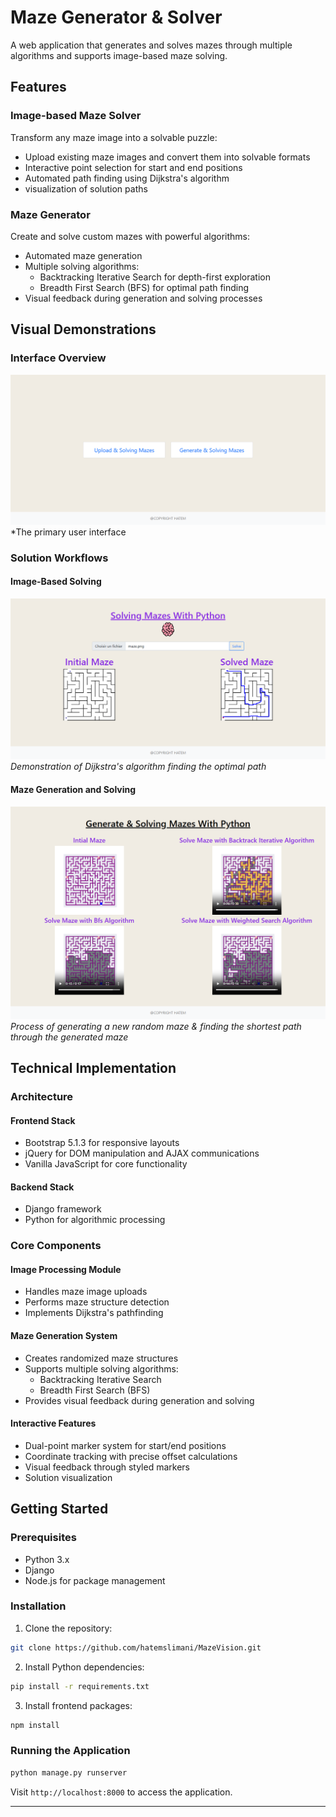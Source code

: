 # Maze Generator & Solver

A web application that generates and solves mazes through multiple algorithms and supports image-based maze solving.

## Features

### Image-based Maze Solver

Transform any maze image into a solvable puzzle:
* Upload existing maze images and convert them into solvable formats
* Interactive point selection for start and end positions
* Automated path finding using Dijkstra's algorithm
* visualization of solution paths

### Maze Generator
Create and solve custom mazes with powerful algorithms:
* Automated maze generation
* Multiple solving algorithms:
  * Backtracking Iterative Search for depth-first exploration
  * Breadth First Search (BFS) for optimal path finding
* Visual feedback during generation and solving processes

## Visual Demonstrations

### Interface Overview
![Main Interface](docs/images/interface.png)
*The primary user interface

### Solution Workflows

#### Image-Based Solving
![Dijkstra Solving](docs/images/dijkstra_solve.png)
*Demonstration of Dijkstra's algorithm finding the optimal path*

#### Maze Generation and Solving
![Maze Generation](docs/images/generation.png)
*Process of generating a new random maze & finding the shortest path through the generated maze*

## Technical Implementation

### Architecture

#### Frontend Stack
* Bootstrap 5.1.3 for responsive layouts
* jQuery for DOM manipulation and AJAX communications
* Vanilla JavaScript for core functionality

#### Backend Stack
* Django framework
* Python for algorithmic processing

### Core Components

#### Image Processing Module
* Handles maze image uploads
* Performs maze structure detection
* Implements Dijkstra's pathfinding

#### Maze Generation System
* Creates randomized maze structures
* Supports multiple solving algorithms:
  * Backtracking Iterative Search
  * Breadth First Search (BFS)
* Provides visual feedback during generation and solving

#### Interactive Features
* Dual-point marker system for start/end positions
* Coordinate tracking with precise offset calculations
* Visual feedback through styled markers
* Solution visualization

## Getting Started

### Prerequisites
* Python 3.x
* Django
* Node.js for package management

### Installation

1. Clone the repository:
```bash
git clone https://github.com/hatemslimani/MazeVision.git
```

2. Install Python dependencies:
```bash
pip install -r requirements.txt
```

3. Install frontend packages:
```bash
npm install
```

### Running the Application
```bash
python manage.py runserver
```

Visit `http://localhost:8000` to access the application.

---